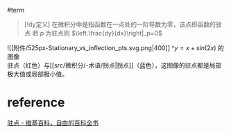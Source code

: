 #term 


> [!dy定义] 
> 在微积分中是指函数在一点处的一阶导数为零，该点即函数的驻点
> 若 $p$ 为驻点则
> $\left.\frac{dy}{dx}\right|_p=0$

![[附件/525px-Stationary_vs_inflection_pts.svg.png|400]]
^$y = x + sin(2x)$ 的图像  
驻点（红色）与[[src/微积分/-术语/拐点|拐点]]（蓝色），这图像的驻点都是局部极大值或局部极小值。

# reference
[驻点 - 维基百科，自由的百科全书](https://zh.wikipedia.org/wiki/%E9%A9%BB%E7%82%B9)
